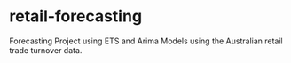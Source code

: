 # retail-forecasting


Forecasting Project using ETS and Arima Models using the Australian retail trade turnover data. 